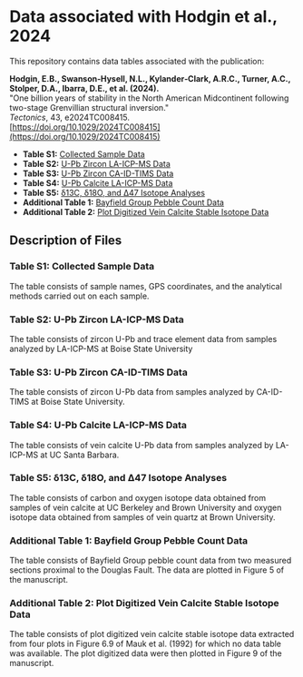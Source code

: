 # Data associated with Hodgin et al., 2024

This repository contains data tables associated with the publication:

**Hodgin, E.B., Swanson‐Hysell, N.L., Kylander‐Clark, A.R.C., Turner, A.C., Stolper, D.A., Ibarra, D.E., et al. (2024).**  
"One billion years of stability in the North American Midcontinent following two-stage Grenvillian structural inversion."  
_Tectonics_, 43, e2024TC008415.  
[https://doi.org/10.1029/2024TC008415](https://doi.org/10.1029/2024TC008415)

- **Table S1:** [Collected Sample Data](tables/TableS1_SampleListGPS_Tect2024Hodgin.xlsx)  
- **Table S2:** [U-Pb Zircon LA-ICP-MS Data](tables/TableS2_LAICPMS_Zircon_Tect2024Hodgin.xlsx)  
- **Table S3:** [U-Pb Zircon CA-ID-TIMS Data](tables/TableS3_CAIDTIMS_Zircon_Tect2024Hodgin.xlsx)  
- **Table S4:** [U-Pb Calcite LA-ICP-MS Data](tables/TableS4_LAICPMS_Calcite_Tect2024Hodgin.xlsx)  
- **Table S5:** [δ13C, δ18O, and ∆47 Isotope Analyses](tables/TableS5_CO_calcite_FINAL_Tect2024Hodgin.xlsx)  
- **Additional Table 1:** [Bayfield Group Pebble Count Data](tables/AdditionalTable1_PebbleCountData_usedinFigure5.xlsx)  
- **Additional Table 2:** [Plot Digitized Vein Calcite Stable Isotope Data](tables/AdditionalTable2_PlotDigitizedd13Cd18O_fromMauketal1992_usedinFigure9.xlsx)  

## Description of Files

### Table S1: Collected Sample Data
The table consists of sample names, GPS coordinates, and the analytical methods carried out on each sample.

### Table S2: U-Pb Zircon LA-ICP-MS Data
The table consists of zircon U-Pb and trace element data from samples analyzed by LA-ICP-MS at Boise State University

### Table S3: U-Pb Zircon CA-ID-TIMS Data
The table consists of zircon U-Pb data from samples analyzed by CA-ID-TIMS at Boise State University.

### Table S4: U-Pb Calcite LA-ICP-MS Data
The table consists of vein calcite U-Pb data from samples analyzed by LA-ICP-MS at UC Santa Barbara.

### Table S5: δ13C, δ18O, and ∆47 Isotope Analyses
The table consists of carbon and oxygen isotope data obtained from samples of vein calcite at UC Berkeley and Brown University and oxygen isotope data obtained from samples of vein quartz at Brown University.

### Additional Table 1: Bayfield Group Pebble Count Data
The table consists of Bayfield Group pebble count data from two measured sections proximal to the Douglas Fault. The data are plotted in Figure 5 of the manuscript.

### Additional Table 2: Plot Digitized Vein Calcite Stable Isotope Data
The table consists of plot digitized vein calcite stable isotope data extracted from four plots in Figure 6.9 of Mauk et al. (1992) for which no data table was available. The plot digitized data were then plotted in Figure 9 of the manuscript.
